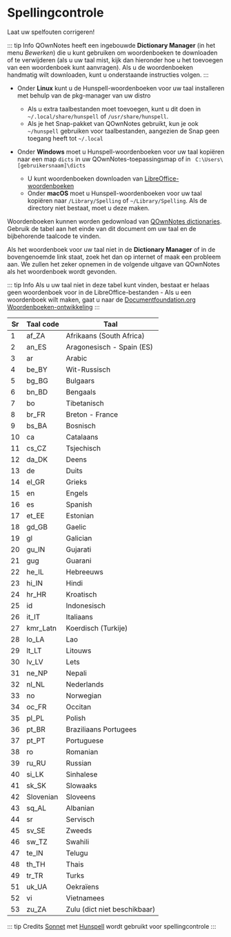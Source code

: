 # Spellingcontrole

Laat uw spelfouten corrigeren!

::: tip Info
QOwnNotes heeft een ingebouwde **Dictionary Manager** (in het menu *Bewerken*) die u kunt gebruiken om woordenboeken te downloaden of te verwijderen (als u uw taal mist, kijk dan hieronder hoe u het toevoegen van een woordenboek kunt aanvragen). Als u de woordenboeken handmatig wilt downloaden, kunt u onderstaande instructies volgen.
:::

- Onder **Linux** kunt u de Hunspell-woordenboeken voor uw taal installeren met behulp van de pkg-manager van uw distro
    - Als u extra taalbestanden moet toevoegen, kunt u dit doen in `~/.local/share/hunspell` of `/usr/share/hunspell`.
    - Als je het Snap-pakket van QOwnNotes gebruikt, kun je ook `~/hunspell` gebruiken voor taalbestanden, aangezien de Snap geen toegang heeft tot `~/.local`

- Onder **Windows** moet u Hunspell-woordenboeken voor uw taal kopiëren naar een map `dicts` in uw QOwnNotes-toepassingsmap of in ` C:\Users\[gebruikersnaam]\dicts`
    - U kunt woordenboeken downloaden van [LibreOffice-woordenboeken](https://github.com/LibreOffice/dictionaries)
    - Onder **macOS** moet u Hunspell-woordenboeken voor uw taal kopiëren naar `/Library/Spelling` of `~/Library/Spelling`. Als de directory niet bestaat, moet u deze maken.

Woordenboeken kunnen worden gedownload van [QOwnNotes dictionaries](https://github.com/qownnotes/dictionaries). Gebruik de tabel aan het einde van dit document om uw taal en de bijbehorende taalcode te vinden.

Als het woordenboek voor uw taal niet in de **Dictionary Manager** of in de bovengenoemde link staat, zoek het dan op internet of maak een probleem aan. We zullen het zeker opnemen in de volgende uitgave van QOwnNotes als het woordenboek wordt gevonden.

::: tip Info
Als u uw taal niet in deze tabel kunt vinden, bestaat er helaas geen woordenboek voor in de LibreOffice-bestanden - Als u een woordenboek wilt maken, gaat u naar de [Documentfoundation.org Woordenboeken-ontwikkeling](https://wiki.documentfoundation.org/Development/Dictionaries)
:::

| Sr | Taal code | Taal                         |
| -- | --------- | ---------------------------- |
| 1  | af_ZA     | Afrikaans (South Africa)     |
| 2  | an_ES     | Aragonesisch - Spain (ES)    |
| 3  | ar        | Arabic                       |
| 4  | be_BY     | Wit-Russisch                 |
| 5  | bg_BG     | Bulgaars                     |
| 6  | bn_BD     | Bengaals                     |
| 7  | bo        | Tibetanisch                  |
| 8  | br_FR     | Breton - France              |
| 9  | bs_BA     | Bosnisch                     |
| 10 | ca        | Catalaans                    |
| 11 | cs_CZ     | Tsjechisch                   |
| 12 | da_DK     | Deens                        |
| 13 | de        | Duits                        |
| 14 | el_GR     | Grieks                       |
| 15 | en        | Engels                       |
| 16 | es        | Spanish                      |
| 17 | et_EE     | Estonian                     |
| 18 | gd_GB     | Gaelic                       |
| 19 | gl        | Galician                     |
| 20 | gu_IN     | Gujarati                     |
| 21 | gug       | Guarani                      |
| 22 | he_IL     | Hebreeuws                    |
| 23 | hi_IN     | Hindi                        |
| 24 | hr_HR     | Kroatisch                    |
| 25 | id        | Indonesisch                  |
| 26 | it_IT     | Italiaans                    |
| 27 | kmr_Latn  | Koerdisch (Turkije)          |
| 28 | lo_LA     | Lao                          |
| 29 | lt_LT     | Litouws                      |
| 30 | lv_LV     | Lets                         |
| 31 | ne_NP     | Nepali                       |
| 32 | nl_NL     | Nederlands                   |
| 33 | no        | Norwegian                    |
| 34 | oc_FR     | Occitan                      |
| 35 | pl_PL     | Polish                       |
| 36 | pt_BR     | Braziliaans Portugees        |
| 37 | pt_PT     | Portuguese                   |
| 38 | ro        | Romanian                     |
| 39 | ru_RU     | Russian                      |
| 40 | si_LK     | Sinhalese                    |
| 41 | sk_SK     | Slowaaks                     |
| 42 | Slovenian | Sloveens                     |
| 43 | sq_AL     | Albanian                     |
| 44 | sr        | Servisch                     |
| 45 | sv_SE     | Zweeds                       |
| 46 | sw_TZ     | Swahili                      |
| 47 | te_IN     | Telugu                       |
| 48 | th_TH     | Thais                        |
| 49 | tr_TR     | Turks                        |
| 51 | uk_UA     | Oekraïens                    |
| 52 | vi        | Vietnamees                   |
| 53 | zu_ZA     | Zulu (dict niet beschikbaar) |

::: tip
Credits [Sonnet](https://github.com/KDE/sonnet) met [Hunspell](https://hunspell.github.io/) wordt gebruikt voor spellingcontrole
:::
